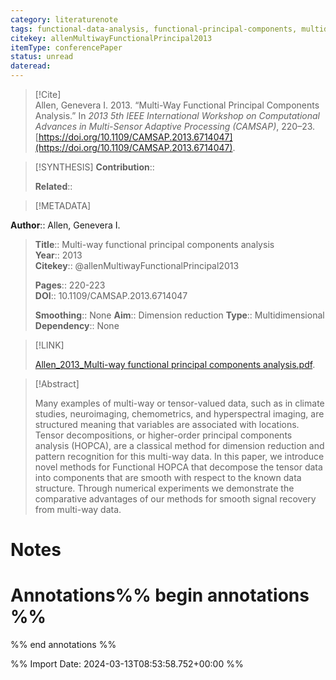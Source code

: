 ```yaml
---
category: literaturenote
tags: functional-data-analysis, functional-principal-components, multidimensional-functional-data
citekey: allenMultiwayFunctionalPrincipal2013
itemType: conferencePaper
status: unread  
dateread:  
---
```


> [!Cite]  
> Allen, Genevera I. 2013. “Multi-Way Functional Principal Components Analysis.” In _2013 5th IEEE International Workshop on Computational Advances in Multi-Sensor Adaptive Processing (CAMSAP)_, 220–23. [https://doi.org/10.1109/CAMSAP.2013.6714047](https://doi.org/10.1109/CAMSAP.2013.6714047).

> [!SYNTHESIS] 
>**Contribution**::
>
>**Related**:: 
>

> [!METADATA]  
>
**Author**:: Allen, Genevera I.
>**Title**:: Multi-way functional principal components analysis    
> **Year**:: 2013     
> **Citekey**:: @allenMultiwayFunctionalPrincipal2013    
>    
>    
>     
>    
>    
>     
> **Pages**:: 220-223    
>**DOI**:: 10.1109/CAMSAP.2013.6714047    
>
> **Smoothing**:: None
> **Aim**:: Dimension reduction
>**Type**:: Multidimensional
>**Dependency**:: None

> [!LINK] 
>
> [Allen_2013_Multi-way functional principal components analysis.pdf](file:///Users/steven/Library/CloudStorage/GoogleDrive-steven.golovkine@ul.ie/My%20Drive/bibliography/undefined/2013/Allen_2013_Multi-way%20functional%20principal%20components%20analysis.pdf).

>[!Abstract]
>
>Many examples of multi-way or tensor-valued data, such as in climate studies, neuroimaging, chemometrics, and hyperspectral imaging, are structured meaning that variables are associated with locations. Tensor decompositions, or higher-order principal components analysis (HOPCA), are a classical method for dimension reduction and pattern recognition for this multi-way data. In this paper, we introduce novel methods for Functional HOPCA that decompose the tensor data into components that are smooth with respect to the known data structure. Through numerical experiments we demonstrate the comparative advantages of our methods for smooth signal recovery from multi-way data.
>>


# Notes<br>
# Annotations%% begin annotations %%  
 
  
%% end annotations %%

%% Import Date: 2024-03-13T08:53:58.752+00:00 %%
